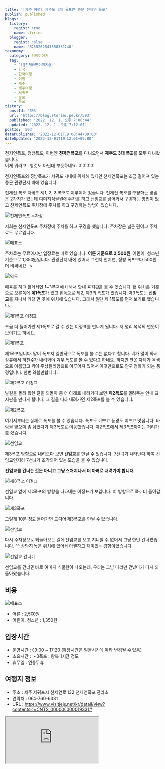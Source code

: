 ```yaml
---
title: '[제주 여행] 제주도 3대 폭포인 중문 천제연 폭포'
publish: published
blogs:
  tistory:
    regist: true
    name: stories
  blogger:
    regist: false
    name: '5255262541558351240'
taxonomy:
  category: 여행이야기
  tag:
    - '[@전체화면이미지@]'
    - 한국
    - 한국여행
    - 여행
    - 제주
    - 제주여행
    - 서귀포
    - 중문
    - 폭포
tistory:
  postId: '593'
  url: 'https://blog.stories.pe.kr/593'
  published: '2022. 12. 1. 오후 7:08:44'
  updated: '2022. 12. 1. 오후 7:12:01'
postId: '593'
datePublished: '2022-12-01T19:08:44+09:00'
dateUpdated: '2022-12-01T19:12:01+09:00'
---
```



천지연폭포, 정방폭포, 이번엔 **천제연폭포**를 다녀오면서 **제주도 3대 폭포**를 모두 다녀왔습니다.  
이게 뭐라고.. 별것도 아닌데 뿌듯하네요. ㅎㅎㅎㅎ

천지연폭포와 정방폭포가 서귀포 시내에 위치해 있다면 천제연폭포는 조금 떨어져 있는 중문 관광단지 내에 있습니다.

천제연 폭포 자체도 제1, 2, 3 폭포로 이루어져 있습니다. 천제연 폭포를 구경하는 방법은 2가지가 있는데 여미지식물원에 주차를 하고 선임교를 넘어와서 구경하는 방법이 있고 천제연폭포 주차장에 주차를 하고 구경하는 방법이 있습니다.

![천제연폭포 주차장](./images/njo2_20220914_130923-01.jpeg)

저희는 천제연폭포 주차장에 주차를 하고 구경을 했습니다. 주차장은 넓은 편이고 주차료도 무료입니다.

![매표소](./images/njo2_20220914_131600-01.jpeg)

주차료는 무료이지만 입장료는 따로 있습니다. **어른 기준으로 2,500원**, 어린이, 청소년 기준으로 1,350원입니다. 관광단지 내에 있어서 그런지 천지연, 정방 폭포보다 500원 더 비싸네요. ㅎ

![약도](./images/njo2_20220914_131800-01.jpeg)

매표를 하고 들어서면 1~3폭포에 대해서 안내 표지판을 볼 수 있습니다. 현 위치를 기준으로 오른쪽에 **제1폭포**가 있고 왼쪽으로 제2, 제3의 폭포가 있습니다. 제3폭포는 **선임교**를 지나서 가장 먼 곳에 위치해 있습니다. 그래서 일단 제 1폭포를 먼저 보기로 했습니다.

![제1폭포 이정표](./images/njo2_20220914_131928-01.jpeg)

조금 더 들어가면 제1폭포로 갈 수 있는 이정표를 만나게 됩니다. 저 멀리 옥색의 연못이 보이기도 하네요.

![제1폭포](./images/njo2_20220914_132054-01.jpeg)

제1폭포입니다. 말이 폭포지 일반적으로 폭포를 볼 수는 없다고 합니다. 비가 많이 와서 상류에서 하천수가 내려와야 겨우 폭포를 볼 수 있다고 하네요. 하지만 연못 자체가 옥색으로 아름답고 벽이 주상절리형으로 이루어져 있어서 이것만으로도 안구 정화가 되는 풍경입니다. 한번 와볼만합니다.

![제2폭포 이정표](./images/njo2_20220914_132443-01.jpeg)

발길을 돌려 왔던 길을 되돌아 좀 더 아래로 내려가다 보면 **제2폭포**를 알려주는 안내 표지판을 만나게 됩니다. 그 길을 따라 내려가면 제2폭포를 볼 수 있습니다.

![제2폭포](./images/njo2_20220914_133022-01.jpeg)

여기서부터는 실제로 폭포를 볼 수 있습니다. 폭포도 이쁘고 풍경도 이쁘고 멋집니다. 바람을 맞으며 좀 쉬었다가 제3폭포로 이동했습니다. 제2폭포에서 제3폭포까지는 거리가 좀 있습니다.

![선임교](./images/njo2_20220914_135800-01.jpeg)

제3폭포 방향으로 내려오다 보면 **선임교**를 만날 수 있습니다. 7선녀가 나타난다 하여 선임교인지라 7선녀가 조각되어 있는 모습을 볼 수 있습니다.

**선임교를 건너는 것은 아니고 그냥 스쳐지나서 더 아래로 내려가야 합니다.**

![제3폭포 이정표](./images/njo2_20220914_133749-01.jpeg)

선임교 앞에 제3폭포의 방향을 나타내는 이정표가 보입니다. 이 방향으로 쭉~ 더 들어갑니다.

![제3폭포](./images/njo2_20220914_134554-01.jpeg)

그렇게 10분 정도 들어가면 드디어 제3폭포를 만날 수 있습니다.

![선임교](./images/njo2_20220914_140145-01.jpeg)

다시 주차장으로 되돌아오는 길에 선임교를 보고 지나칠 수 없어서 그냥 한번 건너봤습니다. ^^ 상당히 높은 위치에 있어서 아찔하고 재미있는 경험이었습니다.

![선임교 건너기](./images/njo2_20220914_140001-01.jpeg)

선임교를 건너면 바로 여미지 식물원이 나오는데, 우리는 그냥 다리만 건넜다가 다시 되돌아왔습니다.

## 비용

![매표소](./images/njo2_20220914_131600-01.jpeg)

- 어른 : 2,500원
- 어린이, 청소년 : 1,350원

## 입장시간

- 운영시간 : 09:00 ~ 17:20 (폐장시간은 일몰시간에 따라 변경될 수 있음)
- 소요시간 : 1~3폭포 : 왕복 1시간 정도
- 휴무일 : 연중무휴

## 여행지 정보

- 주소 : 제주 서귀포시 천제연로 132 천제연폭포 관리소
- 연락처 : 064-760-6331
- URL : https://www.visitjeju.net/kr/detail/view?contentsid=CNTS_000000000019331#

<div class='embed-responsive embed-responsive-16by9'>
<iframe src='https://www.google.com/maps/embed?pb=!1m18!1m12!1m3!1d3336.6041578272807!2d126.41458391548923!3d33.25067226698959!2m3!1f0!2f0!3f0!3m2!1i1024!2i768!4f13.1!3m3!1m2!1s0x350c5a8f16823ba3%3A0x39e5a0cf7d94136b!2z7LKc7KCc7Jew7Y-t7Y-s!5e0!3m2!1sko!2skr!4v1669884348200!5m2!1sko!2skr' class='embed-responsive-item' allowfullscreen></iframe>
</div>

